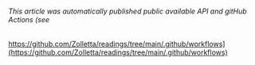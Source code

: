
###### This article was automatically published public available API and gitHub Actions (see 
https://github.com/Zolletta/readings/tree/main/.github/workflows](https://github.com/Zolletta/readings/tree/main/.github/workflows)
